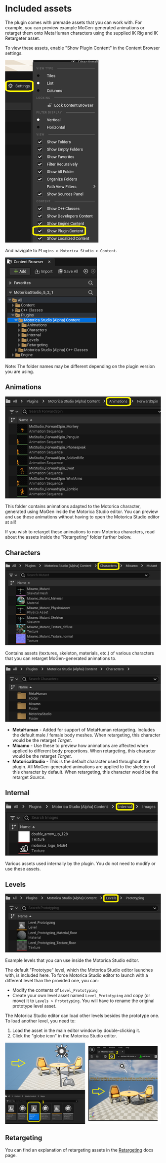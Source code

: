 # Included assets
The plugin comes with premade assets that you can work with. For example, you can preview example MoGen-generated animations or retarget them onto MetaHuman characters using the supplied IK Rig and IK Retargeter asset.

To view these assets, enable "Show Plugin Content" in the Content Browser settings.

![](../images/content-browser-settings-show-plugin-content.png)

And navigate to `Plugins > Motorica Studio > Content`.

![](../images/content-browser-folder-plugin.png)

Note: The folder names may be different depending on the plugin version you are using.

## Animations
![](../images/content-browser-folder-plugin-animations.png)

This folder contains animations adapted to the Motorica character, generated using MoGen inside the Motorica Studio editor. You can preview and use these animations without having to open the Motorica Studio editor at all!

If you wish to retarget these animations to non-Motorica characters, read about the assets inside the "Retargeting" folder further below.

## Characters
![](../images/content-browser-folder-plugin-characters-2.png)

Contains assets (textures, skeleton, materials, etc.) of various characters that you can retarget MoGen-generated animations to.

![](../images/content-browser-folder-plugin-characters.png)

- **MetaHuman** - Added for support of MetaHuman retargeting. Includes the default male / female body meshes. When retargeting, this character would be the retarget *Target*.
- **Mixamo** - Use these to preview how animations are affected when applied to different body proportions. When retargeting, this character would be the retarget *Target*.
- **MotoricaStudio** - This is the default character used throughout the plugin. All MoGen-generated animations are applied to the skeleton of this character by default. When retargeting, this character would be the retarget *Source*.

## Internal
![](../images/content-browser-folder-plugin-internal.png)

Various assets used internally by the plugin. You do not need to modify or use these assets.

## Levels
![](../images/content-browser-folder-plugin-levels.png)

Example levels that you can use inside the Motorica Studio editor.

The default "Prototype" level, which the Motorica Studio editor launches with, is included here. To force Motorica Studio editor to launch with a different level than the provided one, you can:
- Modify the contents of `Level_Prototyping`
- Create your own level asset named `Level_Prototyping` and copy (or move) it to `Levels > Prototyping`. You will have to rename the original prototype level asset.

The Motorica Studio editor can load other levels besides the prototype one. To load another level, you need to:
1. Load the asset in the main editor window by double-clicking it.
2. Click the "globe icon" in the Motorica Studio editor.

![](../images/load-custom-level.png)

## Retargeting
You can find an explanation of retargeting assets in the [Retargeting](../retargeting/) docs page.
